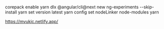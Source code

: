 corepack enable
yarn dlx @angular/cli@next new ng-experiments --skip-install
yarn set version latest
yarn config set nodeLinker node-modules
yarn

https://mvukic.netlify.app/
